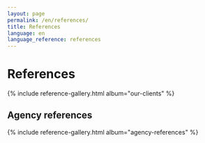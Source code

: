 ```yaml
---
layout: page
permalink: /en/references/
title: References
language: en
language_reference: references
---
```


# References

{% include reference-gallery.html album="our-clients" %}

## Agency references

{% include reference-gallery.html album="agency-references" %}
